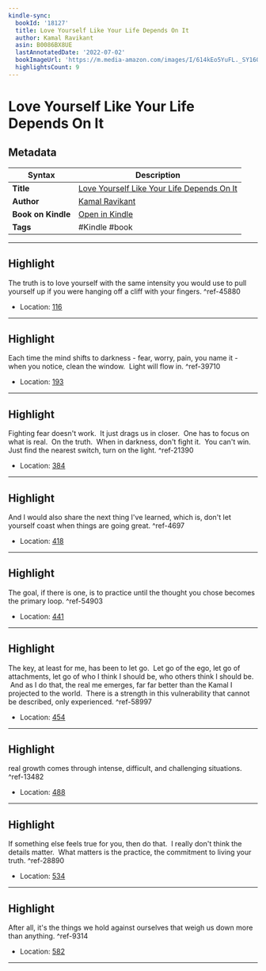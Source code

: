 ```yaml
---
kindle-sync:
  bookId: '18127'
  title: Love Yourself Like Your Life Depends On It
  author: Kamal Ravikant
  asin: B0086BX8UE
  lastAnnotatedDate: '2022-07-02'
  bookImageUrl: 'https://m.media-amazon.com/images/I/614kEo5YuFL._SY160.jpg'
  highlightsCount: 9
---
```

# Love Yourself Like Your Life Depends On It

## Metadata

| Syntax | Description |
| ---------- | ---------- |
| **Title** | [Love Yourself Like Your Life Depends On It](https://www.amazon.com/dp/B0086BX8UE?&linkCode=ll1&tag=jwtwkm-20&language=en_US&ref_=as_li_ss_tl) |
| **Author** | [Kamal Ravikant](https://www.amazon.com/Kamal-Ravikant/e/B0086HMAIY/ref=dp_byline_cont_ebooks_1) |
| **Book on Kindle** | <a href="kindle://book?action=open&asin=B0086BX8UE" target="_blank">Open in Kindle</a> |
| **Tags** | #Kindle #book |

---

## Highlight

The truth is to love yourself with the same intensity you would use to pull yourself up if you were hanging off a cliff with your fingers. ^ref-45880

- Location: [116](kindle://book?action=open&asin=B0086BX8UE&location=116)

---
## Highlight

Each time the mind shifts to darkness - fear, worry, pain, you name it - when you notice, clean the window.  Light will flow in. ^ref-39710

- Location: [193](kindle://book?action=open&asin=B0086BX8UE&location=193)

---
## Highlight

Fighting fear doesn't work.  It just drags us in closer.  One has to focus on what is real.  On the truth.  When in darkness, don't fight it.  You can't win.  Just find the nearest switch, turn on the light. ^ref-21390

- Location: [384](kindle://book?action=open&asin=B0086BX8UE&location=384)

---
## Highlight

And I would also share the next thing I've learned, which is, don't let yourself coast when things are going great. ^ref-4697

- Location: [418](kindle://book?action=open&asin=B0086BX8UE&location=418)

---
## Highlight

The goal, if there is one, is to practice until the thought you chose becomes the primary loop. ^ref-54903

- Location: [441](kindle://book?action=open&asin=B0086BX8UE&location=441)

---
## Highlight

The key, at least for me, has been to let go.  Let go of the ego, let go of attachments, let go of who I think I should be, who others think I should be.  And as I do that, the real me emerges, far far better than the Kamal I projected to the world.  There is a strength in this vulnerability that cannot be described, only experienced. ^ref-58997

- Location: [454](kindle://book?action=open&asin=B0086BX8UE&location=454)

---
## Highlight

real growth comes through intense, difficult, and challenging situations. ^ref-13482

- Location: [488](kindle://book?action=open&asin=B0086BX8UE&location=488)

---
## Highlight

If something else feels true for you, then do that.  I really don't think the details matter.  What matters is the practice, the commitment to living your truth. ^ref-28890

- Location: [534](kindle://book?action=open&asin=B0086BX8UE&location=534)

---
## Highlight

After all, it's the things we hold against ourselves that weigh us down more than anything. ^ref-9314

- Location: [582](kindle://book?action=open&asin=B0086BX8UE&location=582)

---
